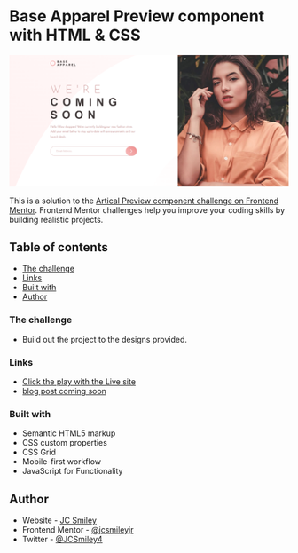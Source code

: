 # Base Apparel Preview component with HTML & CSS

![Final Outcome](./images/final-desktop.png)

This is a solution to the [Artical Preview component challenge on Frontend Mentor](https://www.frontendmentor.io/challenges/base-apparel-coming-soon-page-5d46b47f8db8a7063f9331a0). Frontend Mentor challenges help you improve your coding skills by building realistic projects.

## Table of contents

- [The challenge](#the-challenge)
- [Links](#links)
- [Built with](#built-with)
- [Author](#author)

### The challenge

- Build out the project to the designs provided.

### Links

- [Click the play with the Live site](https://jcsmileyjr.github.io/Base-Apparel-Component/)
- [blog post coming soon]()

### Built with

- Semantic HTML5 markup
- CSS custom properties
- CSS Grid
- Mobile-first workflow
- JavaScript for Functionality

## Author

- Website - [JC Smiley](https://www.jcsmileyjr.com)
- Frontend Mentor - [@jcsmileyjr](https://www.frontendmentor.io/profile/jcsmileyjr)
- Twitter - [@JCSmiley4](https://twitter.com/JCSmiley4)
